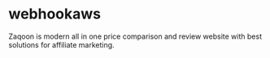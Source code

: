 # webhookaws
Zaqoon is modern all in one price comparison and review website with best solutions for affiliate marketing. 
